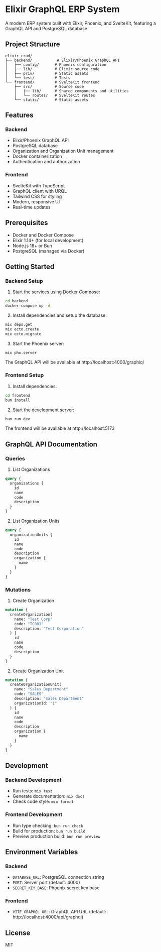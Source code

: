 # Elixir GraphQL ERP System

A modern ERP system built with Elixir, Phoenix, and SvelteKit, featuring a GraphQL API and PostgreSQL database.

## Project Structure

```
elixir_crud/
├── backend/           # Elixir/Phoenix GraphQL API
│   ├── config/       # Phoenix configuration
│   ├── lib/          # Elixir source code
│   ├── priv/         # Static assets
│   └── test/         # Tests
└── frontend/         # SvelteKit frontend
    ├── src/          # Source code
    │   ├── lib/      # Shared components and utilities
    │   └── routes/   # SvelteKit routes
    └── static/       # Static assets
```

## Features

### Backend
- Elixir/Phoenix GraphQL API
- PostgreSQL database
- Organization and Organization Unit management
- Docker containerization
- Authentication and authorization

### Frontend
- SvelteKit with TypeScript
- GraphQL client with URQL
- Tailwind CSS for styling
- Modern, responsive UI
- Real-time updates

## Prerequisites

- Docker and Docker Compose
- Elixir 1.14+ (for local development)
- Node.js 18+ or Bun
- PostgreSQL (managed via Docker)

## Getting Started

### Backend Setup

1. Start the services using Docker Compose:
```bash
cd backend
docker-compose up -d
```

2. Install dependencies and setup the database:
```bash
mix deps.get
mix ecto.create
mix ecto.migrate
```

3. Start the Phoenix server:
```bash
mix phx.server
```

The GraphQL API will be available at http://localhost:4000/graphiql

### Frontend Setup

1. Install dependencies:
```bash
cd frontend
bun install
```

2. Start the development server:
```bash
bun run dev
```

The frontend will be available at http://localhost:5173

## GraphQL API Documentation

### Queries

1. List Organizations
```graphql
query {
  organizations {
    id
    name
    code
    description
  }
}
```

2. List Organization Units
```graphql
query {
  organizationUnits {
    id
    name
    code
    description
    organization {
      name
    }
  }
}
```

### Mutations

1. Create Organization
```graphql
mutation {
  createOrganization(
    name: "Test Corp"
    code: "TC001"
    description: "Test Corporation"
  ) {
    id
    name
    code
    description
  }
}
```

2. Create Organization Unit
```graphql
mutation {
  createOrganizationUnit(
    name: "Sales Department"
    code: "SALES"
    description: "Sales Department"
    organizationId: "1"
  ) {
    id
    name
    code
    description
    organization {
      name
    }
  }
}
```

## Development

### Backend Development

- Run tests: `mix test`
- Generate documentation: `mix docs`
- Check code style: `mix format`

### Frontend Development

- Run type checking: `bun run check`
- Build for production: `bun run build`
- Preview production build: `bun run preview`

## Environment Variables

### Backend
- `DATABASE_URL`: PostgreSQL connection string
- `PORT`: Server port (default: 4000)
- `SECRET_KEY_BASE`: Phoenix secret key base

### Frontend
- `VITE_GRAPHQL_URL`: GraphQL API URL (default: http://localhost:4000/api/graphql)

## License

MIT 